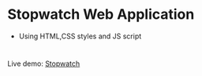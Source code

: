 # Stopwatch Web Application
* Using HTML,CSS styles and JS script
#
Live demo: [Stopwatch](https://stopwatchweb-gokulnath-vs-projects.vercel.app/)
